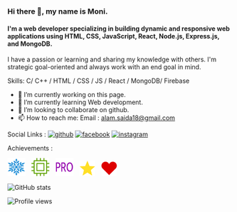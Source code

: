 ### Hi there 👋, my name is Moni.
#### I'm a web developer specializing in building dynamic and responsive web applications using HTML, CSS, JavaScript, React, Node.js, Express.js, and MongoDB.

I have a passion or learning and sharing my knowledge with others. I'm strategic goal-oriented and always work with an end goal in mind. 

Skills:  C/ C++ / HTML / CSS / JS / React / MongoDB/ Firebase

- 🔭 I’m currently working on this page. 
- 🌱 I’m currently learning Web development. 
- 👯 I’m looking to collaborate on github. 
- 📫 How to reach me: Email : alam.saida18@gmail.com 

Social Links :
[<img src='https://cdn.jsdelivr.net/npm/simple-icons@3.0.1/icons/github.svg' alt='github' height='40'>](https://github.com/SaidaAlam)  [<img src='https://cdn.jsdelivr.net/npm/simple-icons@3.0.1/icons/facebook.svg' alt='facebook' height='40'>](https://www.facebook.com/SaidaAlamMoni)  [<img src='https://cdn.jsdelivr.net/npm/simple-icons@3.0.1/icons/instagram.svg' alt='instagram' height='40'>](https://www.instagram.com/SaidaAlam/)  

Achievements : 

<a href='https://archiveprogram.github.com/'><img src='https://raw.githubusercontent.com/acervenky/animated-github-badges/master/assets/acbadge.gif' width='40' height='40'></a> <a href='https://docs.github.com/en/developers'><img src='https://raw.githubusercontent.com/acervenky/animated-github-badges/master/assets/devbadge.gif' width='40' height='40'></a> <a href='https://github.com/pricing'><img src='https://raw.githubusercontent.com/acervenky/animated-github-badges/master/assets/pro.gif' width='40' height='40'></a> <a href='https://stars.github.com/'><img src='https://raw.githubusercontent.com/acervenky/animated-github-badges/master/assets/starbadge.gif' width='35' height='35'></a> <a href='https://docs.github.com/en/github/supporting-the-open-source-community-with-github-sponsors'><img src='https://raw.githubusercontent.com/acervenky/animated-github-badges/master/assets/sponsorbadge.gif' width='35' height='35'></a> 

![GitHub stats](https://github-readme-stats.vercel.app/api?username=SaidaAlam&show_icons=true&count_private=true)  

![Profile views](https://gpvc.arturio.dev/SaidaAlam)  
